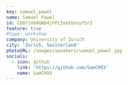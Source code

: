 ```yaml
---
key: samuel_pawel
name: Samuel Pawel
id: CQO7iVm9GWb4jFPi3xmIUnsyY5r2
feature: true
#type: workshop
company: University of Zurich
city: 'Zurich, Switzerland'
photoURL: /images/speakers/samuel_pawel.jpg
socials:
  - icon: github
    link: 'https://github.com/SamCH93'
    name: SamCH93
---
```



